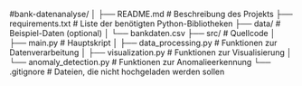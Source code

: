 #bank-datenanalyse/
│
├── README.md               # Beschreibung des Projekts
├── requirements.txt         # Liste der benötigten Python-Bibliotheken
├── data/                   # Beispiel-Daten (optional)
│   └── bankdaten.csv
├── src/                    # Quellcode
│   ├── main.py             # Hauptskript
│   ├── data_processing.py  # Funktionen zur Datenverarbeitung
│   ├── visualization.py    # Funktionen zur Visualisierung
│   └── anomaly_detection.py # Funktionen zur Anomalieerkennung
└── .gitignore              # Dateien, die nicht hochgeladen werden sollen
